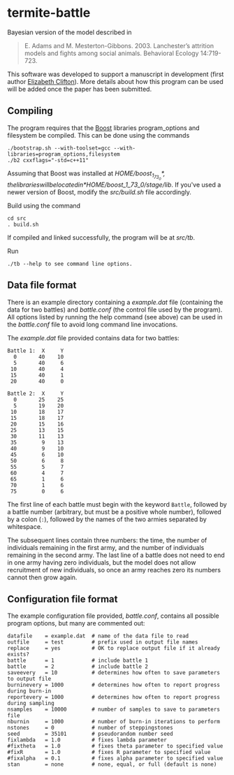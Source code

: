 # termite-battle
Bayesian version of the model described in

>E. Adams and M. Mesterton-Gibbons. 2003. Lanchester’s attrition models 
and fights among social animals. Behavioral Ecology 14:719-723.

This software was developed to support a manuscript in development (first author [Elizabeth Clifton](mailto:elizabeth.clifton@uconn.edu)). More details about how this program can be used will be added once the paper has been submitted.

## Compiling

The program requires that the [Boost](https://www.boost.org) libraries program_options and filesystem be compiled. This can be done using the commands

    ./bootstrap.sh --with-toolset=gcc --with-libraries=program_options,filesystem
    ./b2 cxxflags="-std=c++11"

Assuming that Boost was installed at *$HOME/boost_1_73_0*, the libraries will be located in *$HOME/boost_1_73_0/stage/lib*. If you've used a newer version of Boost, modify the _src/build.sh_ file accordingly.

Build using the command

    cd src
    . build.sh

If compiled and linked successfully, the program will be at _src/tb_.

Run 

    ./tb --help to see command line options.

## Data file format

There is an example directory containing a _example.dat_ file (containing the data for two battles) and _battle.conf_ (the control file used by the program). All options listed by running the help command (see above) can be used in the _battle.conf_ file to avoid long command line invocations.

The _example.dat_ file provided contains data for two battles:

    Battle 1:  X     Y
      0       40    10
      5       40     6
     10       40     4
     15       40     1
     20       40     0
    
    Battle 2:  X     Y
      0       25    25
      5       19    20
     10       18    17
     15       18    17
     20       15    16
     25       13    15
     30       11    13
     35        9    13
     40        9    10
     45        6    10
     50        6     8
     55        5     7
     60        4     7
     65        1     6
     70        1     6
     75        0     6

The first line of each battle must begin with the keyword `Battle`, followed by a battle number (arbitrary, but must be a positive whole number), followed by a colon (`:`), followed by the names of the two armies separated by whitespace.

The subsequent lines contain three numbers: the time, the number of individuals remaining in the first army, and the number of individuals remaining in the second army. The last line of a battle does not need to end in one army having zero individuals, but the model does not allow recruitment of new individuals, so once an army reaches zero its numbers cannot then grow again.

## Configuration file format

The example configuration file provided, _battle.conf_, contains all possible program options, but many are commented out:

    datafile    = example.dat  # name of the data file to read
    outfile     = test         # prefix used in output file names
    replace     = yes          # OK to replace output file if it already exists?
    battle      = 1            # include battle 1
    battle      = 2            # include battle 2
    saveevery   = 10           # determines how often to save parameters to output file
    burninevery = 1000         # determines how often to report progress during burn-in 
    reportevery = 1000         # determines how often to report progress during sampling
    nsamples    = 10000        # number of samples to save to parameters file
    nburnin     = 1000         # number of burn-in iterations to perform
    nstones     = 0            # number of steppingstones
    seed        = 35101        # pseudorandom number seed
    fixlambda   = 1.0          # fixes lambda parameter
    #fixtheta   = 1.0          # fixes theta parameter to specified value
    #fixR       = 1.0          # fixes R parameter to specified value
    #fixalpha   = 0.1          # fixes alpha parameter to specified value
    stan        = none         # none, equal, or full (default is none)

